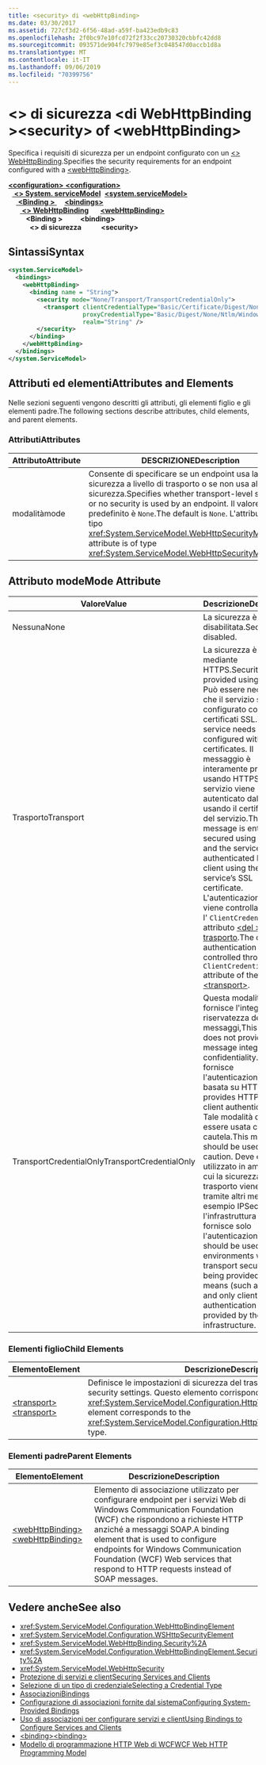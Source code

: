 ```yaml
---
title: <security> di <webHttpBinding>
ms.date: 03/30/2017
ms.assetid: 727cf3d2-6f56-48ad-a59f-ba423edb9c83
ms.openlocfilehash: 2f0bc97e10fcd72f2f33cc20730320cbbfc42dd8
ms.sourcegitcommit: 093571de904fc7979e85ef3c048547d0accb1d8a
ms.translationtype: MT
ms.contentlocale: it-IT
ms.lasthandoff: 09/06/2019
ms.locfileid: "70399756"
---
```

# <a name="security-of-webhttpbinding"></a><span data-ttu-id="9e038-102">\<> di sicurezza \<di WebHttpBinding ></span><span class="sxs-lookup"><span data-stu-id="9e038-102">\<security> of \<webHttpBinding></span></span>
<span data-ttu-id="9e038-103">Specifica i requisiti di sicurezza per un endpoint configurato con un [ \<> WebHttpBinding](webhttpbinding.md).</span><span class="sxs-lookup"><span data-stu-id="9e038-103">Specifies the security requirements for an endpoint configured with a [\<webHttpBinding>](webhttpbinding.md).</span></span>  
  
<span data-ttu-id="9e038-104">[ **\<configuration>** ](../configuration-element.md)</span><span class="sxs-lookup"><span data-stu-id="9e038-104">[**\<configuration>**](../configuration-element.md)</span></span>\
<span data-ttu-id="9e038-105">&nbsp;&nbsp;[ **\<> System. serviceModel**](system-servicemodel.md)</span><span class="sxs-lookup"><span data-stu-id="9e038-105">&nbsp;&nbsp;[**\<system.serviceModel>**](system-servicemodel.md)</span></span>\
<span data-ttu-id="9e038-106">&nbsp;&nbsp;&nbsp;&nbsp;[ **\<Binding >** ](bindings.md)</span><span class="sxs-lookup"><span data-stu-id="9e038-106">&nbsp;&nbsp;&nbsp;&nbsp;[**\<bindings>**](bindings.md)</span></span>\
<span data-ttu-id="9e038-107">&nbsp;&nbsp;&nbsp;&nbsp;&nbsp;&nbsp;[ **\<> WebHttpBinding**](webhttpbinding.md)</span><span class="sxs-lookup"><span data-stu-id="9e038-107">&nbsp;&nbsp;&nbsp;&nbsp;&nbsp;&nbsp;[**\<webHttpBinding>**](webhttpbinding.md)</span></span>\
<span data-ttu-id="9e038-108">&nbsp;&nbsp;&nbsp;&nbsp;&nbsp;&nbsp;&nbsp;&nbsp; **\<Binding >** </span><span class="sxs-lookup"><span data-stu-id="9e038-108">&nbsp;&nbsp;&nbsp;&nbsp;&nbsp;&nbsp;&nbsp;&nbsp;**\<binding>**</span></span>\
<span data-ttu-id="9e038-109">&nbsp;&nbsp;&nbsp;&nbsp;&nbsp;&nbsp;&nbsp;&nbsp;&nbsp;&nbsp; **\<> di sicurezza**</span><span class="sxs-lookup"><span data-stu-id="9e038-109">&nbsp;&nbsp;&nbsp;&nbsp;&nbsp;&nbsp;&nbsp;&nbsp;&nbsp;&nbsp;**\<security>**</span></span>  
  
## <a name="syntax"></a><span data-ttu-id="9e038-110">Sintassi</span><span class="sxs-lookup"><span data-stu-id="9e038-110">Syntax</span></span>  
  
```xml  
<system.ServiceModel>
  <bindings>
    <webHttpBinding>
      <binding name = "String">
        <security mode="None/Transport/TransportCredentialOnly">
          <transport clientCredentialType="Basic/Certificate/Digest/None/Ntlm/Windows"
                     proxyCredentialType="Basic/Digest/None/Ntlm/Windows"
                     realm="String" />
        </security>
      </binding>
    </webHttpBinding>
  </bindings>
</system.ServiceModel>
```  
  
## <a name="attributes-and-elements"></a><span data-ttu-id="9e038-111">Attributi ed elementi</span><span class="sxs-lookup"><span data-stu-id="9e038-111">Attributes and Elements</span></span>  
 <span data-ttu-id="9e038-112">Nelle sezioni seguenti vengono descritti gli attributi, gli elementi figlio e gli elementi padre.</span><span class="sxs-lookup"><span data-stu-id="9e038-112">The following sections describe attributes, child elements, and parent elements.</span></span>  
  
### <a name="attributes"></a><span data-ttu-id="9e038-113">Attributi</span><span class="sxs-lookup"><span data-stu-id="9e038-113">Attributes</span></span>  
  
|<span data-ttu-id="9e038-114">Attributo</span><span class="sxs-lookup"><span data-stu-id="9e038-114">Attribute</span></span>|<span data-ttu-id="9e038-115">DESCRIZIONE</span><span class="sxs-lookup"><span data-stu-id="9e038-115">Description</span></span>|  
|---------------|-----------------|  
|<span data-ttu-id="9e038-116">modalità</span><span class="sxs-lookup"><span data-stu-id="9e038-116">mode</span></span>|<span data-ttu-id="9e038-117">Consente di specificare se un endpoint usa la sicurezza a livello di trasporto o se non usa alcuna sicurezza.</span><span class="sxs-lookup"><span data-stu-id="9e038-117">Specifies whether transport-level security or no security is used by an endpoint.</span></span> <span data-ttu-id="9e038-118">Il valore predefinito è `None`.</span><span class="sxs-lookup"><span data-stu-id="9e038-118">The default is `None`.</span></span> <span data-ttu-id="9e038-119">L'attributo è di tipo <xref:System.ServiceModel.WebHttpSecurityMode>.</span><span class="sxs-lookup"><span data-stu-id="9e038-119">This attribute is of type <xref:System.ServiceModel.WebHttpSecurityMode>.</span></span>|  
  
## <a name="mode-attribute"></a><span data-ttu-id="9e038-120">Attributo mode</span><span class="sxs-lookup"><span data-stu-id="9e038-120">Mode Attribute</span></span>  
  
|<span data-ttu-id="9e038-121">Valore</span><span class="sxs-lookup"><span data-stu-id="9e038-121">Value</span></span>|<span data-ttu-id="9e038-122">Descrizione</span><span class="sxs-lookup"><span data-stu-id="9e038-122">Description</span></span>|  
|-----------|-----------------|  
|<span data-ttu-id="9e038-123">Nessuna</span><span class="sxs-lookup"><span data-stu-id="9e038-123">None</span></span>|<span data-ttu-id="9e038-124">La sicurezza è disabilitata.</span><span class="sxs-lookup"><span data-stu-id="9e038-124">Security is disabled.</span></span>|  
|<span data-ttu-id="9e038-125">Trasporto</span><span class="sxs-lookup"><span data-stu-id="9e038-125">Transport</span></span>|<span data-ttu-id="9e038-126">La sicurezza è fornita mediante HTTPS.</span><span class="sxs-lookup"><span data-stu-id="9e038-126">Security is provided using HTTPS.</span></span> <span data-ttu-id="9e038-127">Può essere necessario che il servizio sia configurato con certificati SSL.</span><span class="sxs-lookup"><span data-stu-id="9e038-127">The service needs to be configured with SSL certificates.</span></span> <span data-ttu-id="9e038-128">Il messaggio è interamente protetto usando HTTPS e il servizio viene autenticato dal client usando il certificato SSL del servizio.</span><span class="sxs-lookup"><span data-stu-id="9e038-128">The message is entirely secured using HTTPS and the service is authenticated by the client using the service’s SSL certificate.</span></span> <span data-ttu-id="9e038-129">L'autenticazione client viene controllata tramite l' `ClientCredentialType` attributo [ \<del > di trasporto](transport-of-webhttpbinding.md).</span><span class="sxs-lookup"><span data-stu-id="9e038-129">The client authentication is controlled through the `ClientCredentialType` attribute of the [\<transport>](transport-of-webhttpbinding.md).</span></span>|  
|<span data-ttu-id="9e038-130">TransportCredentialOnly</span><span class="sxs-lookup"><span data-stu-id="9e038-130">TransportCredentialOnly</span></span>|<span data-ttu-id="9e038-131">Questa modalità non fornisce l'integrità e la riservatezza dei messaggi,</span><span class="sxs-lookup"><span data-stu-id="9e038-131">This mode does not provide message integrity and confidentiality.</span></span> <span data-ttu-id="9e038-132">ma fornisce l'autenticazione client basata su HTTP.</span><span class="sxs-lookup"><span data-stu-id="9e038-132">It provides HTTP-based client authentication.</span></span> <span data-ttu-id="9e038-133">Tale modalità deve essere usata con cautela.</span><span class="sxs-lookup"><span data-stu-id="9e038-133">This mode should be used with caution.</span></span> <span data-ttu-id="9e038-134">Deve essere utilizzato in ambienti in cui la sicurezza del trasporto viene fornita tramite altri mezzi (ad esempio IPSec) e l'infrastruttura WCF fornisce solo l'autenticazione client.</span><span class="sxs-lookup"><span data-stu-id="9e038-134">It should be used in environments where the transport security is being provided by other means (such as IPSec) and only client authentication is provided by the WCF infrastructure.</span></span>|  
  
### <a name="child-elements"></a><span data-ttu-id="9e038-135">Elementi figlio</span><span class="sxs-lookup"><span data-stu-id="9e038-135">Child Elements</span></span>  
  
|<span data-ttu-id="9e038-136">Elemento</span><span class="sxs-lookup"><span data-stu-id="9e038-136">Element</span></span>|<span data-ttu-id="9e038-137">Descrizione</span><span class="sxs-lookup"><span data-stu-id="9e038-137">Description</span></span>|  
|-------------|-----------------|  
|[<span data-ttu-id="9e038-138">\<transport></span><span class="sxs-lookup"><span data-stu-id="9e038-138">\<transport></span></span>](transport-of-webhttpbinding.md)|<span data-ttu-id="9e038-139">Definisce le impostazioni di sicurezza del trasporto.</span><span class="sxs-lookup"><span data-stu-id="9e038-139">Defines the transport security settings.</span></span> <span data-ttu-id="9e038-140">Questo elemento corrisponde al tipo <xref:System.ServiceModel.Configuration.HttpTransportSecurityElement>.</span><span class="sxs-lookup"><span data-stu-id="9e038-140">This element corresponds to the <xref:System.ServiceModel.Configuration.HttpTransportSecurityElement> type.</span></span>|  
  
### <a name="parent-elements"></a><span data-ttu-id="9e038-141">Elementi padre</span><span class="sxs-lookup"><span data-stu-id="9e038-141">Parent Elements</span></span>  
  
|<span data-ttu-id="9e038-142">Elemento</span><span class="sxs-lookup"><span data-stu-id="9e038-142">Element</span></span>|<span data-ttu-id="9e038-143">Descrizione</span><span class="sxs-lookup"><span data-stu-id="9e038-143">Description</span></span>|  
|-------------|-----------------|  
|[<span data-ttu-id="9e038-144">\<webHttpBinding></span><span class="sxs-lookup"><span data-stu-id="9e038-144">\<webHttpBinding></span></span>](webhttpbinding.md)|<span data-ttu-id="9e038-145">Elemento di associazione utilizzato per configurare endpoint per i servizi Web di Windows Communication Foundation (WCF) che rispondono a richieste HTTP anziché a messaggi SOAP.</span><span class="sxs-lookup"><span data-stu-id="9e038-145">A binding element that is used to configure endpoints for Windows Communication Foundation (WCF) Web services that respond to HTTP requests instead of SOAP messages.</span></span>|  
  
## <a name="see-also"></a><span data-ttu-id="9e038-146">Vedere anche</span><span class="sxs-lookup"><span data-stu-id="9e038-146">See also</span></span>

- <xref:System.ServiceModel.Configuration.WebHttpBindingElement>
- <xref:System.ServiceModel.Configuration.WSHttpSecurityElement>
- <xref:System.ServiceModel.WebHttpBinding.Security%2A>
- <xref:System.ServiceModel.Configuration.WebHttpBindingElement.Security%2A>
- <xref:System.ServiceModel.WebHttpSecurity>
- [<span data-ttu-id="9e038-147">Protezione di servizi e client</span><span class="sxs-lookup"><span data-stu-id="9e038-147">Securing Services and Clients</span></span>](../../../wcf/feature-details/securing-services-and-clients.md)
- [<span data-ttu-id="9e038-148">Selezione di un tipo di credenziale</span><span class="sxs-lookup"><span data-stu-id="9e038-148">Selecting a Credential Type</span></span>](../../../wcf/feature-details/selecting-a-credential-type.md)
- [<span data-ttu-id="9e038-149">Associazioni</span><span class="sxs-lookup"><span data-stu-id="9e038-149">Bindings</span></span>](../../../wcf/bindings.md)
- [<span data-ttu-id="9e038-150">Configurazione di associazioni fornite dal sistema</span><span class="sxs-lookup"><span data-stu-id="9e038-150">Configuring System-Provided Bindings</span></span>](../../../wcf/feature-details/configuring-system-provided-bindings.md)
- [<span data-ttu-id="9e038-151">Uso di associazioni per configurare servizi e client</span><span class="sxs-lookup"><span data-stu-id="9e038-151">Using Bindings to Configure Services and Clients</span></span>](../../../wcf/using-bindings-to-configure-services-and-clients.md)
- [<span data-ttu-id="9e038-152">\<binding></span><span class="sxs-lookup"><span data-stu-id="9e038-152">\<binding></span></span>](../../../misc/binding.md)
- [<span data-ttu-id="9e038-153">Modello di programmazione HTTP Web di WCF</span><span class="sxs-lookup"><span data-stu-id="9e038-153">WCF Web HTTP Programming Model</span></span>](../../../wcf/feature-details/wcf-web-http-programming-model.md)
